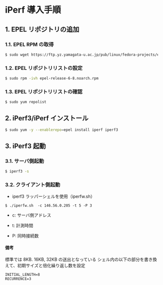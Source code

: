 # iPerf 導入手順
## 1. EPEL リポジトリの追加
### 1.1. EPEL RPM の取得
```sh
$ sudo wget https://ftp.yz.yamagata-u.ac.jp/pub/linux/fedora-projects/epel/6/x86_64/epel-release-6-8.noarch.rpm
```
### 1.2. EPEL リポジトリリストの設定
```sh
$ sudo rpm -ivh epel-release-6-8.noarch.rpm
```
### 1.3. EPEL リポジトリリストの確認
```sh
$ sudo yum repolist
```
## 2. iPerf3/iPerf インストール 
```sh
$ sudo yum -y --enablerepo=epel install iperf iperf3
```

## 3. iPerf3 起動
### 3.1. サーバ側起動
```sh
$ iperf3 -s
```

### 3.2. クライアント側起動
- iperf3 ラッパーシェルを使用（iperfw.sh）

```
$ ./iperfw.sh  -c 146.56.0.205 -t 5 -P 3
```

- c: サーバ側アドレス

- t: 計測時間

- P: 同時接続数

#### 備考
標準では 8KB. 16KB, 32KB の送出となっている
シェル内の以下の部分を書き換えて、初期サイズと倍化繰り返し数を設定
```
INITIAL_LENGTH=8
RECURRENCE=3
```